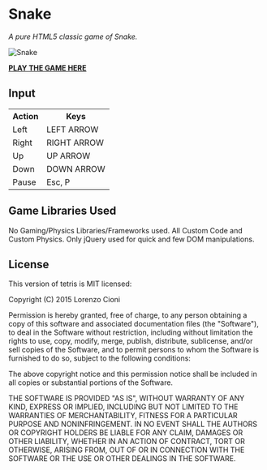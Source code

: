 # Snake

*A pure HTML5 classic game of Snake.*

![Snake](http://lorecioni.github.io/snake/screenshot.jpg)

**[PLAY THE GAME HERE](http://lorecioni.github.io/snake)**

## Input

<table>
  <tr>
    <th>Action</th><th>Keys</th>
  </tr>
  <tr>
    <td>Left</td><td>LEFT ARROW</td>
  </tr>
  <tr>
    <td>Right</td><td>RIGHT ARROW</td>
  </tr>
  <tr>
    <td>Up</td><td>UP ARROW</td>
  </tr>
  <tr>
    <td>Down</td><td>DOWN ARROW</td>
  </tr>
  <tr>
    <td>Pause</td><td>Esc, P</td>
  </tr>
</table>

## Game Libraries Used

No Gaming/Physics Libraries/Frameworks used. All Custom Code and Custom Physics.
Only jQuery used for quick and few DOM manipulations.

## License

This version of tetris is MIT licensed:

Copyright (C) 2015 Lorenzo Cioni

Permission is hereby granted, free of charge, to any person obtaining a copy of this software and associated documentation files (the "Software"), to deal in the Software without restriction, including without limitation the rights to use, copy, modify, merge, publish, distribute, sublicense, and/or sell copies of the Software, and to permit persons to whom the Software is furnished to do so, subject to the following conditions:

The above copyright notice and this permission notice shall be included in all copies or substantial portions of the Software.

THE SOFTWARE IS PROVIDED "AS IS", WITHOUT WARRANTY OF ANY KIND, EXPRESS OR IMPLIED, INCLUDING BUT NOT LIMITED TO THE WARRANTIES OF MERCHANTABILITY, FITNESS FOR A PARTICULAR PURPOSE AND NONINFRINGEMENT. IN NO EVENT SHALL THE AUTHORS OR COPYRIGHT HOLDERS BE LIABLE FOR ANY CLAIM, DAMAGES OR OTHER LIABILITY, WHETHER IN AN ACTION OF CONTRACT, TORT OR OTHERWISE, ARISING FROM, OUT OF OR IN CONNECTION WITH THE SOFTWARE OR THE USE OR OTHER DEALINGS IN THE SOFTWARE.